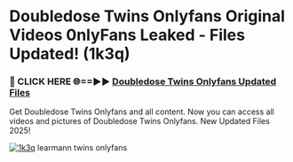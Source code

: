 # Doubledose Twins Onlyfans Original Videos 0nlyFans Leaked - Files Updated! (1k3q)

<h3>🔴 CLICK HERE 🌐==►► <a href="https://tinyurl.com/x26r9saj" rel="nofollow">Doubledose Twins Onlyfans Updated Files</a></h3>

Get Doubledose Twins Onlyfans and all content. Now you can access all videos and pictures of Doubledose Twins Onlyfans. New Updated Files 2025!

[![1k3q](https://i.imgur.com/LkgZPqh.gif)](https://tinyurl.com/x26r9saj)
learmann twins onlyfans